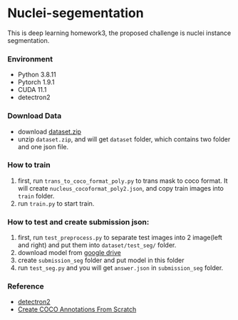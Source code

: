 # Nuclei-segementation
This is deep learning homework3, the proposed challenge is nuclei instance segmentation.
### Environment
- Python 3.8.11
- Pytorch 1.9.1
- CUDA 11.1
- detectron2

### Download Data
- download [dataset.zip](https://drive.google.com/file/d/1nEJ7NTtHcCHNQqUXaoPk55VH3Uwh4QGG/view)
- unzip `dataset.zip`, and will get `dataset` folder, which contains two folder and one json file.

### How to train
1. first, run `trans_to_coco_format_poly.py` to trans mask to coco format. It will create `nucleus_cocoformat_poly2.json`, and copy train images into `train` folder.
2. run `train.py` to start train.

### How to test and create submission json:
1. first, run `test_preprocess.py` to separate test images into 2 image(left and right) and put them into `dataset/test_seg/` folder.
2. download model from [google drive](https://drive.google.com/file/d/1_PWRbMFeOjGYk7bOUY2yZ619Oe48Jjv_/view?usp=sharing)
3. create `submission_seg` folder and put model in this folder
4. run `test_seg.py` and you will get `answer.json` in `submission_seg` folder.

### Reference
- [detectron2](https://github.com/facebookresearch/detectron2)
- [Create COCO Annotations From Scratch](https://www.immersivelimit.com/tutorials/create-coco-annotations-from-scratch)

